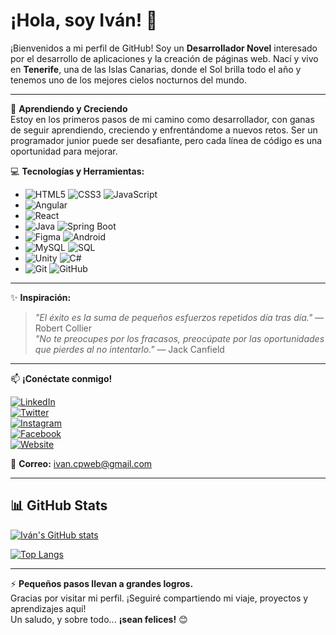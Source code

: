 # ¡Hola, soy Iván! 👋

¡Bienvenidos a mi perfil de GitHub! Soy un **Desarrollador Novel** interesado por el desarrollo de aplicaciones y la creación de páginas web. Nací y vivo en **Tenerife**, una de las Islas Canarias, donde el Sol brilla todo el año y tenemos uno de los mejores cielos nocturnos del mundo.

---

🌱 **Aprendiendo y Creciendo**  
Estoy en los primeros pasos de mi camino como desarrollador, con ganas de seguir aprendiendo, creciendo y enfrentándome a nuevos retos. Ser un programador junior puede ser desafiante, pero cada línea de código es una oportunidad para mejorar.

💻 **Tecnologías y Herramientas:**

- ![HTML5](https://img.shields.io/badge/HTML5-E34F26?style=for-the-badge&logo=html5&logoColor=white) ![CSS3](https://img.shields.io/badge/CSS3-1572B6?style=for-the-badge&logo=css3&logoColor=white) ![JavaScript](https://img.shields.io/badge/JavaScript-F7DF1E?style=for-the-badge&logo=javascript&logoColor=black)
- ![Angular](https://img.shields.io/badge/Angular-DD0031?style=for-the-badge&logo=angular&logoColor=white)
- ![React](https://img.shields.io/badge/React-20232A?style=for-the-badge&logo=react&logoColor=61DAFB)
- ![Java](https://img.shields.io/badge/Java-007396?style=for-the-badge&logo=java&logoColor=white) ![Spring Boot](https://img.shields.io/badge/Spring%20Boot-6DB33F?style=for-the-badge&logo=spring-boot&logoColor=white)
- ![Figma](https://img.shields.io/badge/Figma-F24E1E?style=for-the-badge&logo=figma&logoColor=white) ![Android](https://img.shields.io/badge/Android-3DDC84?style=for-the-badge&logo=android&logoColor=white)
- ![MySQL](https://img.shields.io/badge/MySQL-4479A1?style=for-the-badge&logo=mysql&logoColor=white) ![SQL](https://img.shields.io/badge/SQL-CC2927?style=for-the-badge&logo=microsoft-sql-server&logoColor=white)
- ![Unity](https://img.shields.io/badge/Unity-000000?style=for-the-badge&logo=unity&logoColor=white) ![C#](https://img.shields.io/badge/C%23-239120?style=for-the-badge&logo=c-sharp&logoColor=white)
- ![Git](https://img.shields.io/badge/Git-F05032?style=for-the-badge&logo=git&logoColor=white) ![GitHub](https://img.shields.io/badge/GitHub-181717?style=for-the-badge&logo=github&logoColor=white)

---

✨ **Inspiración:**

> _"El éxito es la suma de pequeños esfuerzos repetidos día tras día."_ — Robert Collier  
> _"No te preocupes por los fracasos, preocúpate por las oportunidades que pierdes al no intentarlo."_ — Jack Canfield

---

📫 **¡Conéctate conmigo!**

[![LinkedIn](https://img.shields.io/badge/LinkedIn-0077B5?style=for-the-badge&logo=linkedin&logoColor=white)](https://www.linkedin.com/in/ivan-bazaga-gonzalez/)  
[![Twitter](https://img.shields.io/badge/Twitter-1DA1F2?style=for-the-badge&logo=twitter&logoColor=white)](https://twitter.com/IvanGon08379247)  
[![Instagram](https://img.shields.io/badge/Instagram-E4405F?style=for-the-badge&logo=instagram&logoColor=white)](https://www.instagram.com/astrotenerife/)  
[![Facebook](https://img.shields.io/badge/Facebook-1877F2?style=for-the-badge&logo=facebook&logoColor=white)](https://facebook.com/ibazaga/)  
[![Website](https://img.shields.io/badge/Website-000000?style=for-the-badge&logo=About.me&logoColor=white)](https://www.astrotenerife.com/)

📧 **Correo:** [ivan.cpweb@gmail.com](mailto:ivan.cpweb@gmail.com)

---

## 📊 GitHub Stats

[![Iván's GitHub stats](https://github-readme-stats.vercel.app/api?username=IvBanzaga&show_icons=true&theme=radical)](https://github.com/anuraghazra/github-readme-stats)

[![Top Langs](https://github-readme-stats.vercel.app/api/top-langs/?username=IvBanzaga&layout=compact&theme=radical)](https://github.com/anuraghazra/github-readme-stats)

---

⚡ **Pequeños pasos llevan a grandes logros.**  
Gracias por visitar mi perfil. ¡Seguiré compartiendo mi viaje, proyectos y aprendizajes aquí!  
Un saludo, y sobre todo... **¡sean felices!** 😊
